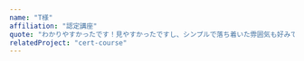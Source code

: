 ```yaml
---
name: "T様"
affiliation: "認定講座"
quote: "わかりやすかったです！見やすかったですし、シンプルで落ち着いた雰囲気も好みでした。モンスターのキャラクターも可愛かったですし、より覚えやすかったです！"
relatedProject: "cert-course"
---
```




